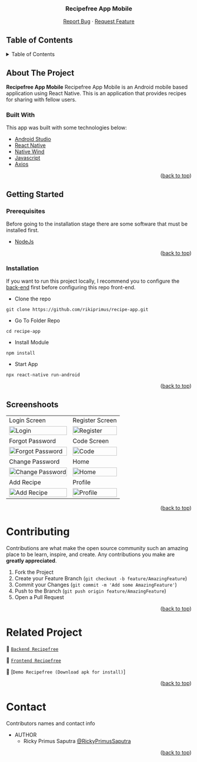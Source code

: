 <div id="top"></div>

<!-- PROJECT LOGO -->
<br />
<div align="center">

  <h3 align="center">Recipefree App Mobile</h3>

  <p align="center">
    <a href="https://github.com/rikiprimus/recipe-app/issues">Report Bug</a>
    ·
    <a href="https://github.com/rikiprimus/recipe-app/issues">Request Feature</a>
  </p>
</div>

<!-- TABLE OF CONTENTS -->

## Table of Contents

<details>
  <summary>Table of Contents</summary>
  <ol>
    <li>
      <a href="#about-the-project">About The Project</a>
      <ul>
        <li><a href="#built-with">Built With</a></li>
      </ul>
    </li>
    <li>
      <a href="#getting-started">Getting Started</a>
      <ul>
        <li><a href="#prerequisites">Prerequisites</a></li>
        <li><a href="#installation">Installation</a></li>
        <li><a href="#setup-env-example">Setup .env example</a></li>
      </ul>
    </li>
    <li><a href="#screenshoots">Screenshots</a></li>
    <li><a href="#contributing">Contributing</a></li>
    <li><a href="#related-project">Related Project</a></li>
    <li><a href="#our-team">Contact</a></li>
    <li><a href="#license">License</a></li>
  </ol>
</details>

<!-- ABOUT THE PROJECT -->

## About The Project

**Recipefree App Mobile** Recipefree App Mobile is an Android mobile based application using React Native. This is an application that provides recipes for sharing with fellow users.

### Built With

This app was built with some technologies below:

- [Android Studio](https://developer.android.com/studio?gad_source=1&gclid=Cj0KCQjwsPCyBhD4ARIsAPaaRf13-iYwaBE96yrtH6y6reDJ_FCSgOZ3okhnj2F-X-jdl9hRBTh5fA0aAohKEALw_wcB&gclsrc=aw.ds&hl=id)
- [React Native](https://reactnative.dev/)
- [Native Wind](https://www.nativewind.dev/)
- [Javascript](https://www.javascript.com/)
- [Axios](https://axios-http.com/)

<p align="right">(<a href="#top">back to top</a>)</p>

<!-- GETTING STARTED -->

## Getting Started

### Prerequisites

Before going to the installation stage there are some software that must be installed first.

- [NodeJs](https://nodejs.org/en/download/)

<p align="right">(<a href="#top">back to top</a>)</p>

### Installation

If you want to run this project locally, I recommend you to configure the [back-end](https://github.com/rikiprimus/BE-Recipes) first before configuring this repo front-end.

- Clone the repo

```
git clone https://github.com/rikiprimus/recipe-app.git
```

- Go To Folder Repo

```
cd recipe-app
```

- Install Module

```
npm install
```

- Start App

```
npx react-native run-android
```

<p align="right">(<a href="#top">back to top</a>)</p>

## Screenshoots

<p align="center" display=flex>
   
<table>
  <tr>
    <td>Login Screen</td>
    <td>Register Screen</td>
  </tr>
  <tr>
    <td><image src="https://res.cloudinary.com/da1ilmcj9/image/upload/v1717344917/SS%20mobile%20app/gyjljcuj8zublbkvysfo.png" alt="Login" width=100%></td>
    <td><image src="https://res.cloudinary.com/da1ilmcj9/image/upload/v1717344917/SS%20mobile%20app/y6abbhysw2qgstc7nhiz.png" alt="Register" width=100%/></td>
  </tr>
   <tr>
    <td>Forgot Password</td>
    <td>Code Screen</td>
  </tr>
  <tr>
    <td><image src="https://res.cloudinary.com/da1ilmcj9/image/upload/v1717344917/SS%20mobile%20app/qhwk6fzipn7vfsmjz836.png" alt="Forgot Password" width=100%></td>
    <td><image src="https://res.cloudinary.com/da1ilmcj9/image/upload/v1717344917/SS%20mobile%20app/tqbpb1hhjxugg9rihp7c.png" alt="Code" width=100%/></td>
  </tr>
   <tr>
    <td>Change Password</td>
    <td>Home</td>
  </tr>
  <tr>
    <td><image src="https://res.cloudinary.com/da1ilmcj9/image/upload/v1717344917/SS%20mobile%20app/syjz9sanwjupz4ebaagz.png" alt="Change Password" width=100%></td>
    <td><image src="https://res.cloudinary.com/da1ilmcj9/image/upload/v1717344917/SS%20mobile%20app/efx1b9wsp1vqosoxwncx.png" alt="Home" width=100%/></td>
  </tr>
   <tr>
    <td>Add Recipe</td>
    <td>Profile</td>
  </tr>
  <tr>
    <td><image src="https://res.cloudinary.com/da1ilmcj9/image/upload/v1717344917/SS%20mobile%20app/i2kq72lkju25cd9oz2gr.png" alt="Add Recipe" width=100%></td>
    <td><image src="https://res.cloudinary.com/da1ilmcj9/image/upload/v1717344917/SS%20mobile%20app/uv1qlbxv3nlv1dnnmsol.png" alt="Profile" width=100%/></td>
  </tr>
</table>
      
</p>
<p align="right">(<a href="#top">back to top</a>)</p>

# Contributing

Contributions are what make the open source community such an amazing place to be learn, inspire, and create. Any contributions you make are **greatly appreciated**.

1. Fork the Project
2. Create your Feature Branch (`git checkout -b feature/AmazingFeature`)
3. Commit your Changes (`git commit -m 'Add some AmazingFeature'`)
4. Push to the Branch (`git push origin feature/AmazingFeature`)
5. Open a Pull Request

<p align="right">(<a href="#top">back to top</a>)</p>

# Related Project

:rocket: [`Backend Recipefree`](https://github.com/rikiprimus/bookflight)

:rocket: [`Frontend Recipefree`](https://github.com/rikiprimus/Recipefree-mobile)

:rocket: [`Demo Recipefree (Download apk for install)`]

<p align="right">(<a href="#top">back to top</a>)</p>

# Contact

Contributors names and contact info

* AUTHOR
  * Ricky Primus Saputra [@RickyPrimusSaputra](https://github.com/rikiprimus)

<p align="right">(<a href="#top">back to top</a>)</p>